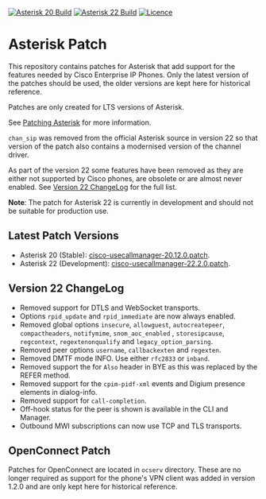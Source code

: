 [![Asterisk 20 Build](https://img.shields.io/github/actions/workflow/status/usecallmanagernz/patches/asterisk-20.yml?branch=master&label=asterisk%2020%20build)](https://github.com/usecallmanagernz/patches/actions/workflows/asterisk-20.yml) [![Asterisk 22 Build](https://img.shields.io/github/actions/workflow/status/usecallmanagernz/patches/asterisk-22.yml?branch=master&label=asterisk%2022%20build)](https://github.com/usecallmanagernz/patches/actions/workflows/asterisk-22.yml) [![Licence](https://img.shields.io/github/license/usecallmanagernz/patches?color=red)](LICENSE)

# Asterisk Patch

This repository contains patches for Asterisk that add support for
the features needed by Cisco Enterprise IP Phones. Only the latest
version of the patches should be used, the older versions are kept
here for historical reference.

Patches are only created for LTS versions of Asterisk.

See [Patching Asterisk](http://usecallmanager.nz/patching-asterisk.html)
for more information.

`chan_sip` was removed from the official Asterisk source in version 22 so
that version of the patch also contains a modernised version of the channel
driver.

As part of the version 22 some features have been removed as they are either
not supported by Cisco phones, are obsolete or are almost never enabled. See
[Version 22 ChangeLog](#Version-22-ChangeLog) for the full list.

**Note**: The patch for Asterisk 22 is currently in development and should
not be suitable for production use.

## Latest Patch Versions

* Asterisk 20 (Stable): [cisco-usecallmanager-20.12.0.patch](asterisk/cisco-usecallmanager-20.12.0.patch).
* Asterisk 22 (Development): [cisco-usecallmanager-22.2.0.patch](asterisk/cisco-usecallmanager-22.2.0.patch).

## Version 22 ChangeLog

* Removed support for DTLS and WebSocket transports.
* Options `rpid_update` and `rpid_immediate` are now always enabled.
* Removed global options `insecure`, `allowguest`, `autocreatepeer`,
  `compactheaders`, `notifymime`, `snom_aoc_enabled` , `storesipcause`,
  `regcontext`, `regextenonqualify` and `legacy_option_parsing`.
* Removed peer options `username`, `callbackexten` and `regexten`.
* Removed DMTF mode INFO. Use either `rfc2833` or `inband`.
* Removed support the for `Also` header in BYE as this was replaced by
  the REFER method.
* Removed support for the `cpim-pidf-xml` events and Digium presence
  elements in dialog-info.
* Removed support for `call-completion`.
* Off-hook status for the peer is shown is available in the CLI and Manager.
* Outbound MWI subscriptions can now use TCP and TLS transports.

## OpenConnect Patch

Patches for OpenConnect are located in `ocserv` directory. These are
no longer required as support for the phone's VPN client was added in
version 1.2.0 and are only kept here for historical reference.
